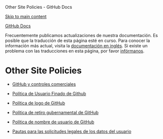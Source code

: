 Other Site Policies - GitHub Docs

[Skip to main content](#main-content)

[](/es)[GitHub Docs](/es)

Frecuentemente publicamos actualizaciones de nuestra documentación. Es posible que la traducción de esta página esté en curso. Para conocer la información más actual, visita la [documentación en inglés](/en). Si existe un problema con las traducciones en esta página, por favor [infórmanos](https://github.com/contact?form[subject]=translation%20issue%20on%20docs.github.com&form[comments]=).

Other Site Policies
==========

* [GitHub y controles comerciales](/es/site-policy/other-site-policies/github-and-trade-controls)

* [Política de Usuario Finado de Github](/es/site-policy/other-site-policies/github-deceased-user-policy)

* [Política de logo de GitHub](/es/site-policy/other-site-policies/github-logo-policy)

* [Política de retiro gubernamental de GitHub](/es/site-policy/other-site-policies/github-government-takedown-policy)

* [Política de nombre de usuario de GitHub](/es/site-policy/other-site-policies/github-username-policy)

* [Pautas para las solicitudes legales de los datos del usuario](/es/site-policy/other-site-policies/guidelines-for-legal-requests-of-user-data)
